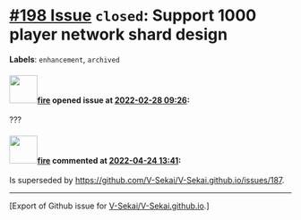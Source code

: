 # [\#198 Issue](https://github.com/V-Sekai/V-Sekai.github.io/issues/198) `closed`: Support 1000 player network shard design
**Labels**: `enhancement`, `archived`


#### <img src="https://avatars.githubusercontent.com/u/32321?u=c2e06a3d2b49a467aa907e54aa259516440267cc&v=4" width="50">[fire](https://github.com/fire) opened issue at [2022-02-28 09:26](https://github.com/V-Sekai/V-Sekai.github.io/issues/198):

???

#### <img src="https://avatars.githubusercontent.com/u/32321?u=c2e06a3d2b49a467aa907e54aa259516440267cc&v=4" width="50">[fire](https://github.com/fire) commented at [2022-04-24 13:41](https://github.com/V-Sekai/V-Sekai.github.io/issues/198#issuecomment-1107844455):

Is superseded by https://github.com/V-Sekai/V-Sekai.github.io/issues/187.


-------------------------------------------------------------------------------



[Export of Github issue for [V-Sekai/V-Sekai.github.io](https://github.com/V-Sekai/V-Sekai.github.io).]
